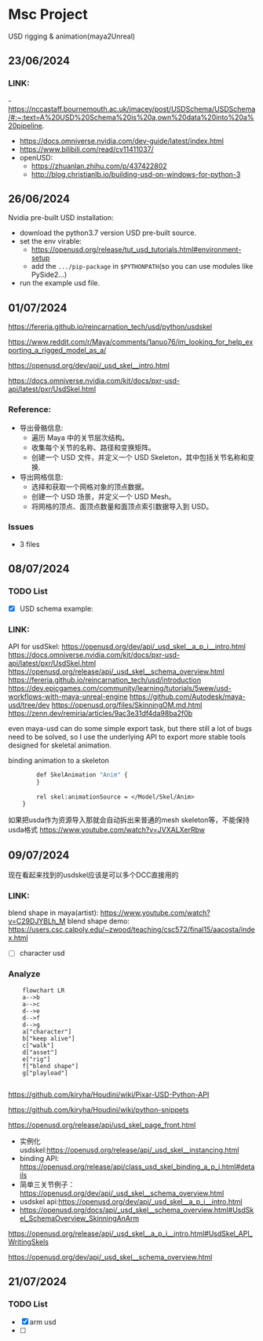 # Msc Project
USD rigging & animation(maya2Unreal)
## 23/06/2024

### LINK:
-https://nccastaff.bournemouth.ac.uk/jmacey/post/USDSchema/USDSchema/#:~:text=A%20USD%20Schema%20is%20a,own%20data%20into%20a%20pipeline.

- https://docs.omniverse.nvidia.com/dev-guide/latest/index.html
- https://www.bilibili.com/read/cv11411037/
- openUSD: 
    -   https://zhuanlan.zhihu.com/p/437422802
    -   http://blog.christianlb.io/building-usd-on-windows-for-python-3
    
## 26/06/2024
Nvidia pre-built USD installation:
- download the python3.7 version USD pre-built source.
- set the env virable: 
    - https://openusd.org/release/tut_usd_tutorials.html#environment-setup
    - add the `.../pip-package` in `$PYTHONPATH`(so you can use modules like PySide2...)
- run the example usd file.

## 01/07/2024

https://fereria.github.io/reincarnation_tech/usd/python/usdskel

https://www.reddit.com/r/Maya/comments/1anuo76/im_looking_for_help_exporting_a_rigged_model_as_a/

https://openusd.org/dev/api/_usd_skel__intro.html

https://docs.omniverse.nvidia.com/kit/docs/pxr-usd-api/latest/pxr/UsdSkel.html

### Reference:
- 导出骨骼信息:
    - 遍历 Maya 中的关节层次结构。
    - 收集每个关节的名称、路径和变换矩阵。
    - 创建一个 USD 文件，并定义一个 USD Skeleton，其中包括关节名称和变换.
- 导出网格信息:
    - 选择和获取一个网格对象的顶点数据。
    - 创建一个 USD 场景，并定义一个 USD Mesh。
    - 将网格的顶点、面顶点数量和面顶点索引数据导入到 USD。

### Issues
- 3 files

## 08/07/2024

### TODO List

- [x] USD schema example: 

### LINK:
API for usdSkel:
https://openusd.org/dev/api/_usd_skel__a_p_i__intro.html
https://docs.omniverse.nvidia.com/kit/docs/pxr-usd-api/latest/pxr/UsdSkel.html
https://openusd.org/release/api/_usd_skel__schema_overview.html
https://fereria.github.io/reincarnation_tech/usd/introduction
https://dev.epicgames.com/community/learning/tutorials/5wew/usd-workflows-with-maya-unreal-engine
https://github.com/Autodesk/maya-usd/tree/dev
https://openusd.org/files/SkinningOM.md.html
https://zenn.dev/remiria/articles/9ac3e31df4da98ba2f0b

even maya-usd can do some simple export task, but there still a lot of bugs need to be solved, so I use the underlying API to export more stable tools designed for skeletal animation.

binding animation to a skeleton
```def Skeleton "Skel" (
        def SkelAnimation "Anim" {
        }
        
        rel skel:animationSource = </Model/Skel/Anim>
    }
```
如果把usda作为资源导入那就会自动拆出来普通的mesh skeleton等，不能保持usda格式
https://www.youtube.com/watch?v=JVXALXerRbw


## 09/07/2024

现在看起来找到的usdskel应该是可以多个DCC直接用的

### LINK:
blend shape in maya(artist):
https://www.youtube.com/watch?v=C29DJYBLh_M
blend shape demo:
https://users.csc.calpoly.edu/~zwood/teaching/csc572/final15/aacosta/index.html


- [ ] character usd

### Analyze

```mermaid
    flowchart LR
    a-->b
    a-->c
    d-->e
    d-->f
    d-->g
    a["character"]
    b["keep alive"]
    c["walk"]
    d["asset"]
    e["rig"]
    f["blend shape"]
    g["playload"]


```

https://github.com/kiryha/Houdini/wiki/Pixar-USD-Python-API

https://github.com/kiryha/Houdini/wiki/python-snippets

https://openusd.org/release/api/usd_skel_page_front.html

- 实例化usdskel:https://openusd.org/release/api/_usd_skel__instancing.html
- binding API: https://openusd.org/release/api/class_usd_skel_binding_a_p_i.html#details
- 简单三关节例子：https://openusd.org/dev/api/_usd_skel__schema_overview.html
- usdskel api:https://openusd.org/dev/api/_usd_skel__a_p_i__intro.html
- https://openusd.org/docs/api/_usd_skel__schema_overview.html#UsdSkel_SchemaOverview_SkinningAnArm

https://openusd.org/release/api/_usd_skel__a_p_i__intro.html#UsdSkel_API_WritingSkels


https://openusd.org/dev/api/_usd_skel__schema_overview.html


## 21/07/2024
### TODO List
- [x] arm usd
- [ ]